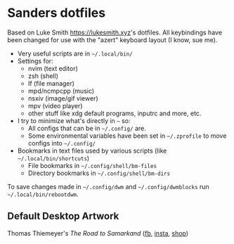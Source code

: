 # Sanders dotfiles

Based on Luke Smith <https://lukesmith.xyz>'s dotfiles.
All keybindings have been changed for use with the "azert" keyboard layout (I know, sue me).

- Very useful scripts are in `~/.local/bin/`
- Settings for:
  - nvim (text editor)
  - zsh (shell)
  - lf (file manager)
  - mpd/ncmpcpp (music)
  - nsxiv (image/gif viewer)
  - mpv (video player)
  - other stuff like xdg default programs, inputrc and more, etc.
- I try to minimize what's directly in `~` so:
  - All configs that can be in `~/.config/` are.
  - Some environmental variables have been set in `~/.zprofile` to move configs into `~/.config/`
- Bookmarks in text files used by various scripts (like `~/.local/bin/shortcuts`)
  - File bookmarks in `~/.config/shell/bm-files`
  - Directory bookmarks in `~/.config/shell/bm-dirs`

To save changes made in `~/.config/dwm` and `~/.config/dwmblocks` run `~/.local/bin/rebootdwm`.

## Default Desktop Artwork

Thomas Thiemeyer's _The Road to Samarkand_ ([fb](https://www.facebook.com/t.thiemeyer/), [insta](https://www.instagram.com/tthiemeyer/), [shop](https://www.redbubble.com/de/people/TThiemeyer/shop))
